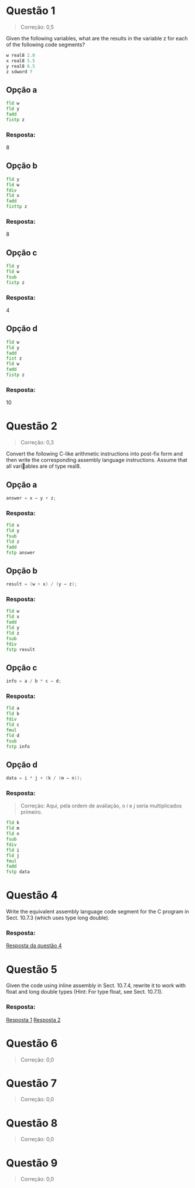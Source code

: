 # Questão 1

> Correção: 0,5

Given the following variables, what are the results in the variable z for each of
the following code segments?

```asm
w real8 2.0 
x real8 5.5
y real8 6.5
z sdword ?
```
## Opção a
```asm
fld w
fld y
fadd
fistp z

```

### Resposta:
8

## Opção b
```asm
fld y
fld w
fdiv
fld x
fadd
fisttp z
```
### Resposta:
8

## Opção c
```asm
fld y
fld w
fsub
fistp z
```

### Resposta:
4

## Opção d
```asm
fld w
fld y
fadd
fist z
fld w
fadd
fistp z
```

### Resposta:
10

# Questão 2

> Correção: 0,3

Convert the following C-like arithmetic instructions into post-fix form and then
write the corresponding assembly language instructions. Assume that all variables are of type real8.

## Opção a
```c
answer = x – y + z;
```

### Resposta:
```asm
fld x
fld y
fsub
fld z
fadd
fstp answer
```
## Opção b
```c
result = (w + x) / (y – z);
```
### Resposta:
```asm
fld w
fld x
fadd
fld y
fld z
fsub
fdiv
fstp result
```
## Opção c
```c
info = a / b * c – d;
```

### Resposta:
```asm
fld a
fld b
fdiv
fld c
fmul
fld d
fsub
fstp info
```
## Opção d
```c
data = i * j + (k / (m – n));
```

### Resposta:

> Correção: Aqui, pela ordem de avaliação, o _i_ e _j_ seria multiplicados primeiro. 

```asm
fld k
fld m
fld n
fsub
fdiv
fld i
fld j
fmul
fadd
fstp data

```

# Questão 4
Write the equivalent assembly language code segment for the C program in
Sect. 10.7.3 (which uses type long double).

### Resposta:
[Resposta da questão 4](https://github.com/alissonrodrigues0120/ASSEMBLY-ARQ-1/blob/main/lista10/question4.asm)

# Questão 5
Given the code using inline assembly in Sect. 10.7.4, rewrite it to work with
float and long double types (Hint: For type float, see Sect. 10.7.1).

### Resposta:
[Resposta 1](https://github.com/alissonrodrigues0120/ASSEMBLY-ARQ-1/blob/main/lista10/question5one.c)
[Resposta 2](https://github.com/alissonrodrigues0120/ASSEMBLY-ARQ-1/blob/main/lista10/question5two.c)

# Questão 6

> Correção: 0,0

# Questão 7

> Correção: 0,0

# Questão 8

> Correção: 0,0

# Questão 9

> Correção: 0,0